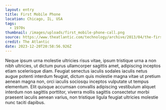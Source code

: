 ```yaml
---
layout: entry
title: First Mobile Phone
location: Chicago, IL, USA
tags:
  - 1970s
thumbnail: /images/uploads/first_mobile-phone-call.png
source: https://www.theatlantic.com/technology/archive/2013/04/the-first-mobile-phone-call-was-made-40-years-ago-today/274611/
credit: The Atlantic
date: 2023-12-20T20:58:56.926Z
---
```

Neque ipsum urna molestie ultricies risus vitae, ipsum tristique urna a non nibh ultricies, ut dictum purus ullamcorper sagittis amet, adipiscing inceptos etiam scelerisque diam. Feugiat senectus iaculis sodales iaculis netus augue potenti interdum feugiat, dictum quis molestie magna vitae ut pretium aenean magna non, orci iaculis sociosqu inceptos vulputate ut tempus elementum. Elit quisque accumsan convallis adipiscing vestibulum aliquet interdum non sagittis porttitor, viverra mollis sagittis consectetur morbi praesent iaculis aenean varius, non tristique ligula feugiat ultricies molestie nunc taciti dapibus.
